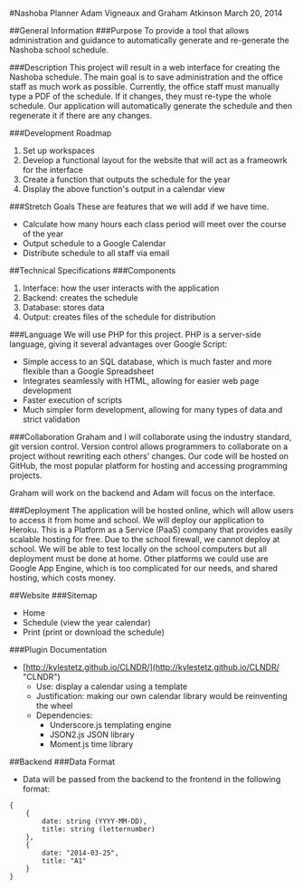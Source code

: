 #Nashoba Planner
Adam Vigneaux and Graham Atkinson
March 20, 2014

##General Information
###Purpose
To provide a tool that allows administration and guidance to automatically generate and re-generate the Nashoba school schedule.

###Description
This project will result in a web interface for creating the Nashoba schedule. The main goal is to save administration and the office staff as much work as possible. Currently, the office staff must manually type a PDF of the schedule. If it changes, they must re-type the whole schedule. Our application will automatically generate the schedule and then regenerate it if there are any changes.

###Development Roadmap
1. Set up workspaces
2. Develop a functional layout for the website that will act as a frameowrk for the interface
3. Create a function that outputs the schedule for the year
4. Display the above function's output in a calendar view

###Stretch Goals
These are features that we will add if we have time.
+ Calculate how many hours each class period will meet over the course of the year
+ Output schedule to a Google Calendar
+ Distribute schedule to all staff via email

##Technical Specifications
###Components
1. Interface: how the user interacts with the application
2. Backend: creates the schedule
3. Database: stores data
4. Output: creates files of the schedule for distribution

###Language
We will use PHP for this project. PHP is a server-side language, giving it several advantages over Google Script:
+ Simple access to an SQL database, which is much faster and more flexible than a Google Spreadsheet
+ Integrates seamlessly with HTML, allowing for easier web page development
+ Faster execution of scripts
+ Much simpler form development, allowing for many types of data and strict validation

###Collaboration
Graham and I will collaborate using the industry standard, git version control. Version control allows programmers to collaborate on a project without rewriting each others' changes. Our code will be hosted on GitHub, the most popular platform for hosting and accessing programming projects.

Graham will work on the backend and Adam will focus on the interface.

###Deployment
The application will be hosted online, which will allow users to access it from home and school. We will deploy our application to Heroku. This is a Platform as a Service (PaaS) company that provides easily scalable hosting for free. Due to the school firewall, we cannot deploy at school. We will be able to test locally on the school computers but all deployment must be done at home. Other platforms we could use are Google App Engine, which is too complicated for our needs, and shared hosting, which costs money.

##Website
###Sitemap
+ Home
+ Schedule (view the year calendar)
+ Print (print or download the schedule)

###Plugin Documentation
+ [http://kylestetz.github.io/CLNDR/](http://kylestetz.github.io/CLNDR/ "CLNDR")
	+ Use: display a calendar using a template
	+ Justification: making our own calendar library would be reinventing the wheel
	+ Dependencies:
		+ Underscore.js templating engine
		+ JSON2.js JSON library
		+ Moment.js time library

##Backend
###Data Format
+ Data will be passed from the backend to the frontend in the following format:

```	
{
	{
		date: string (YYYY-MM-DD),
		title: string (letternumber)
	},
	{
		date: "2014-03-25",
		title: "A1"
	}
}	
	
```